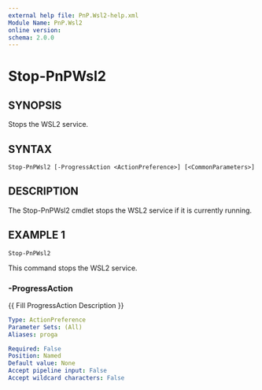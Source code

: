 ```yaml
---
external help file: PnP.Wsl2-help.xml
Module Name: PnP.Wsl2
online version:
schema: 2.0.0
---
```


# Stop-PnPWsl2

## SYNOPSIS
Stops the WSL2 service.

## SYNTAX

```
Stop-PnPWsl2 [-ProgressAction <ActionPreference>] [<CommonParameters>]
```

## DESCRIPTION
The Stop-PnPWsl2 cmdlet stops the WSL2 service if it is currently running.



## EXAMPLE 1
```
Stop-PnPWsl2
```

This command stops the WSL2 service.



### -ProgressAction
{{ Fill ProgressAction Description }}

```yaml
Type: ActionPreference
Parameter Sets: (All)
Aliases: proga

Required: False
Position: Named
Default value: None
Accept pipeline input: False
Accept wildcard characters: False
```
